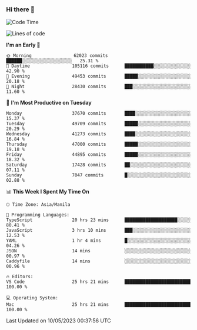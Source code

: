 ### Hi there 👋

<!--START_SECTION:waka-->
![Code Time](http://img.shields.io/badge/Code%20Time-3%2C922%20hrs%2018%20mins-blue)

![Lines of code](https://img.shields.io/badge/From%20Hello%20World%20I%27ve%20Written-100.1%20million%20lines%20of%20code-blue)

**I'm an Early 🐤** 

```text
🌞 Morning                62023 commits       ██████░░░░░░░░░░░░░░░░░░░   25.31 % 
🌆 Daytime                105116 commits      ███████████░░░░░░░░░░░░░░   42.90 % 
🌃 Evening                49453 commits       █████░░░░░░░░░░░░░░░░░░░░   20.18 % 
🌙 Night                  28430 commits       ███░░░░░░░░░░░░░░░░░░░░░░   11.60 % 
```
📅 **I'm Most Productive on Tuesday** 

```text
Monday                   37670 commits       ████░░░░░░░░░░░░░░░░░░░░░   15.37 % 
Tuesday                  49709 commits       █████░░░░░░░░░░░░░░░░░░░░   20.29 % 
Wednesday                41273 commits       ████░░░░░░░░░░░░░░░░░░░░░   16.84 % 
Thursday                 47000 commits       █████░░░░░░░░░░░░░░░░░░░░   19.18 % 
Friday                   44895 commits       █████░░░░░░░░░░░░░░░░░░░░   18.32 % 
Saturday                 17428 commits       ██░░░░░░░░░░░░░░░░░░░░░░░   07.11 % 
Sunday                   7047 commits        █░░░░░░░░░░░░░░░░░░░░░░░░   02.88 % 
```


📊 **This Week I Spent My Time On** 

```text
🕑︎ Time Zone: Asia/Manila

💬 Programming Languages: 
TypeScript               20 hrs 23 mins      ████████████████████░░░░░   80.41 % 
JavaScript               3 hrs 10 mins       ███░░░░░░░░░░░░░░░░░░░░░░   12.53 % 
YAML                     1 hr 4 mins         █░░░░░░░░░░░░░░░░░░░░░░░░   04.26 % 
JSON                     14 mins             ░░░░░░░░░░░░░░░░░░░░░░░░░   00.97 % 
Caddyfile                14 mins             ░░░░░░░░░░░░░░░░░░░░░░░░░   00.96 % 

🔥 Editors: 
VS Code                  25 hrs 21 mins      █████████████████████████   100.00 % 

💻 Operating System: 
Mac                      25 hrs 21 mins      █████████████████████████   100.00 % 
```


 Last Updated on 10/05/2023 00:37:56 UTC
<!--END_SECTION:waka-->


<!--
**rad182/rad182** is a ✨ _special_ ✨ repository because its `README.md` (this file) appears on your GitHub profile.

Here are some ideas to get you started:

- 🔭 I’m currently working on ...
- 🌱 I’m currently learning ...
- 👯 I’m looking to collaborate on ...
- 🤔 I’m looking for help with ...
- 💬 Ask me about ...
- 📫 How to reach me: ...
- 😄 Pronouns: ...
- ⚡ Fun fact: ...
-->
